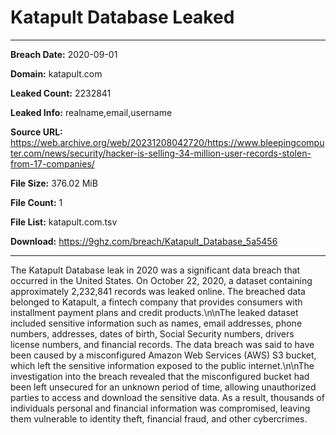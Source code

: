 # Katapult Database Leaked

------------
**Breach Date:** 2020-09-01

**Domain:** katapult.com

**Leaked Count:** 2232841

**Leaked Info:** realname,email,username

**Source URL:** https://web.archive.org/web/20231208042720/https://www.bleepingcomputer.com/news/security/hacker-is-selling-34-million-user-records-stolen-from-17-companies/

**File Size:** 376.02 MiB

**File Count:** 1

**File List:** katapult.com.tsv

**Download:** https://9ghz.com/breach/Katapult_Database_5a5456

------------
The Katapult Database leak in 2020 was a significant data breach that occurred in the United States. On October 22, 2020, a dataset containing approximately 2,232,841 records was leaked online. The breached data belonged to Katapult, a fintech company that provides consumers with installment payment plans and credit products.\n\nThe leaked dataset included sensitive information such as names, email addresses, phone numbers, addresses, dates of birth, Social Security numbers, drivers license numbers, and financial records. The data breach was said to have been caused by a misconfigured Amazon Web Services (AWS) S3 bucket, which left the sensitive information exposed to the public internet.\n\nThe investigation into the breach revealed that the misconfigured bucket had been left unsecured for an unknown period of time, allowing unauthorized parties to access and download the sensitive data. As a result, thousands of individuals personal and financial information was compromised, leaving them vulnerable to identity theft, financial fraud, and other cybercrimes.
